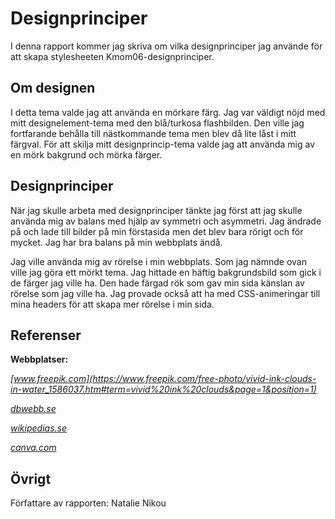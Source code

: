 
Designprinciper
=======================

I denna rapport kommer jag skriva om vilka designprinciper jag använde för att skapa stylesheeten Kmom06-designprinciper.

Om designen
-----------------------

I detta tema valde jag att använda en mörkare färg. Jag var väldigt nöjd med mitt designelement-tema med den blå/turkosa flashbilden. Den ville jag fortfarande behålla till nästkommande tema men blev då lite låst i mitt färgval. För att skilja mitt designprincip-tema valde jag att använda mig av en mörk bakgrund och mörka färger.

Designprinciper
-----------------------

När jag skulle arbeta med designprinciper tänkte jag först att jag skulle använda mig av balans med hjälp av symmetri och asymmetri. Jag ändrade på och lade till bilder på min förstasida men det blev bara rörigt och för mycket. Jag har bra balans på min webbplats ändå.

Jag ville använda mig av rörelse i min webbplats. Som jag nämnde ovan ville jag göra ett mörkt tema. Jag hittade en häftig bakgrundsbild som gick i de färger jag ville ha. Den hade färgad rök som gav min sida känslan av rörelse som jag ville ha.
Jag provade också att ha med CSS-animeringar till mina headers för att skapa mer rörelse i min sida.

Referenser
-----------------------
**Webbplatser:**

*[www.freepik.com](https://www.freepik.com/free-photo/vivid-ink-clouds-in-water_1586037.htm#term=vivid%20ink%20clouds&page=1&position=1)*

*[dbwebb.se](https://dbwebb.se/uppgift/anax-flat-tema-med-designelement)*

*[wikipedias.se](https://en.wikipedia.org/wiki/Visual_design_elements_and_principles)*

*[canva.com](https://www.canva.com/learn/design-elements-principles/)*

Övrigt
-----------------------

Författare av rapporten: Natalie Nikou
